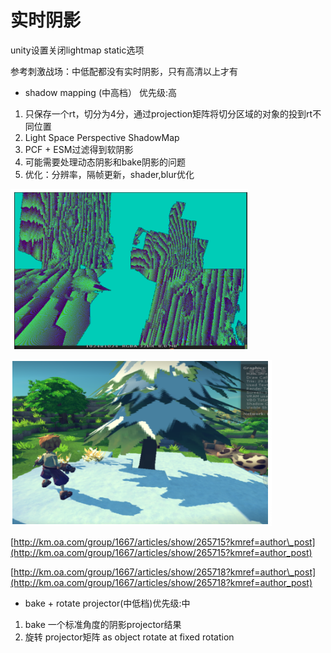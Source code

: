 # 实时阴影

unity设置关闭lightmap static选项

参考刺激战场：中低配都没有实时阴影，只有高清以上才有

* shadow mapping \(中高档） 优先级:高

1. 只保存一个rt，切分为4分，通过projection矩阵将切分区域的对象的投到rt不同位置
2. Light Space Perspective ShadowMap
3.  PCF + ESM过滤得到软阴影
4. 可能需要处理动态阴影和bake阴影的问题
5.  优化：分辨率，隔帧更新，shader,blur优化

![1 rt,4&#x4E2A;viewport](../../../../.gitbook/assets/image%20%2857%29.png)

![](../../../../.gitbook/assets/image%20%2852%29.png)

[http://km.oa.com/group/1667/articles/show/265715?kmref=author\_post](http://km.oa.com/group/1667/articles/show/265715?kmref=author_post)

[http://km.oa.com/group/1667/articles/show/265718?kmref=author\_post](http://km.oa.com/group/1667/articles/show/265718?kmref=author_post)

* bake + rotate projector\(中低档\)优先级:中

1. bake 一个标准角度的阴影projector结果
2. 旋转 projector矩阵 as object rotate at fixed rotation



